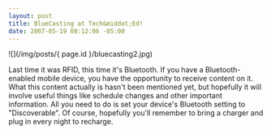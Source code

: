 ```yaml
---
layout: post
title: BlueCasting at Tech&middot;Ed!
date: 2007-05-19 08:12:06 -05:00
---
```


![](/img/posts/{ page.id }/bluecasting2.jpg)  

Last time it was RFID, this time it's Bluetooth. If you have a Bluetooth-enabled mobile device, you have the opportunity to receive content on it. What this content actually is hasn't been mentioned yet, but hopefully it will involve useful things like schedule changes and other important information. All you need to do is set your device's Bluetooth setting to "Discoverable". Of course, hopefully you'll remember to bring a charger and plug in every night to recharge.
